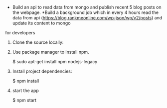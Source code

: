 * Build an api to read data from mongo and publish recent 5 blog posts on the webpage.
*Build a background job which in every 4 hours read the data from api (https://blog.rankmeonline.com/wp-json/wp/v2/posts​) and update its content to mongo

for developers

1. Clone the source locally:

2. Use package manager to install npm.

	$ sudo apt-get install npm nodejs-legacy

3. Install project dependencies:

	$ npm install

4. start the app

	$ npm start 




